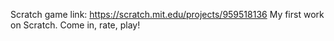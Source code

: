 Scratch game link:
https://scratch.mit.edu/projects/959518136
My first work on Scratch. Come in, rate, play!
